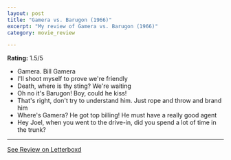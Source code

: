 ```yaml
---
layout: post
title: "Gamera vs. Barugon (1966)"
excerpt: "My review of Gamera vs. Barugon (1966)"
category: movie_review

---
```


**Rating:** 1.5/5

* Gamera. Bill Gamera
* I'll shoot myself to prove we're friendly
* Death, where is thy sting? We're waiting
* Oh no it's Barugon! Boy, could he kiss!
* That's right, don't try to understand him. Just rope and throw and brand him
* Where's Gamera? He got top billing! He must have a really good agent
* Hey Joel, when you went to the drive-in, did you spend a lot of time in the trunk?

<hr>

[See Review on Letterboxd](https://boxd.it/4HJGnl)
